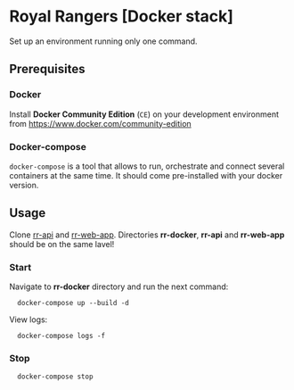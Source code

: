 # Royal Rangers [Docker stack]

Set up an environment running only one command.

## Prerequisites

### Docker

Install **Docker Community Edition** (`CE`) on your development environment from https://www.docker.com/community-edition

### Docker-compose

`docker-compose` is a tool that allows to run, orchestrate and connect several containers at the same time. It should come pre-installed with your docker version.

## Usage

Clone [rr-api](https://github.com/royalrangers-ck/rr-api) and [rr-web-app](https://github.com/royalrangers-ck/rr-web-app).
Directories **rr-docker**, **rr-api** and **rr-web-app** should be on the same lavel!

### Start

Navigate to **rr-docker** directory and run the next command:

```
  docker-compose up --build -d
```

View logs:

```
  docker-compose logs -f
```

### Stop

```
  docker-compose stop
```